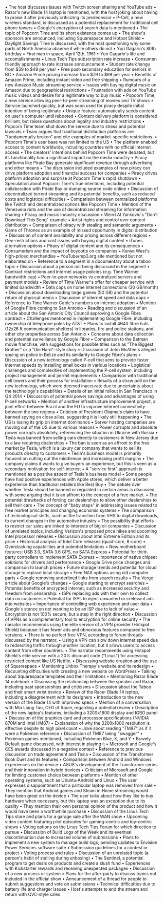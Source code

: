 • The host discusses issues with Twitch screen sharing and YouTube ads
• Razor's new Blade 14 laptop is mentioned, with the host joking about having to praise it after previously criticizing its predecessor
• P-Cell, a new wireless standard, is discussed as a potential replacement for traditional cell phone towers
• Google's encryption of search data is mentioned
• The topic of Popcorn Time and its short existence comes up
• The show's sponsors are announced, including Squarespace and Hotpot Shield
• Daylight Savings Time is discussed, with the host questioning why some parts of North America observe it while others do not
• Yuri Gagarin's 80th birthday
• First man in space, April 12th, 1961
• Yuri Gagarin's life and accomplishments
• Linus Tech Tips subscription rate increase
• Consumer-friendly approach to rate increase announcement
• Student rate change from $39 to $49 per year
• Free post-secondary education for seniors in BC
• Amazon Prime pricing increase from $79 to $99 per year
• Benefits of Amazon Prime, including instant video and free shipping
• Rumours of a new Amazon Music streaming service
• Issues with buying digital music on Amazon due to geographical restrictions
• Frustration with ads on YouTube music videos and desire for a legitimate way to buy music
• Popcorn Time, a new service allowing peer-to-peer streaming of movies and TV shows
• Service launched quickly, but was soon used for piracy despite initial intention of being legitimate
• Unique feature: automatically seeds content on user's computer until rebooted
• Content delivery platform is considered brilliant, but raises questions about legality and industry restrictions
• Popcorn Time team shut down the service due to stress and potential lawsuits
• Team argues that traditional distribution platforms are "fundamentally broken" and cite examples of market-specific restrictions.
• Popcorn Time's user base was not limited to the US
• The platform enabled access to content worldwide, including countries with no official internet access
• The creators' intentions behind Popcorn Time were debated, but its functionality had a significant impact on the media industry
• Piracy platforms like Pirate Bay generate significant revenue through advertising and other means
• The discussion included examples of how piracy can drive platform adoption and financial success for companies
• Piracy drives platform adoption and surprise at Popcorn Time's rapid shutdown
• Speculation about Popcorn Time's true intentions, including potential collaboration with Pirate Bay or dumping source code online
• Discussion of decentralized torrent streaming and its potential benefits, such as reduced costs and logistical difficulties
• Comparison between centralized platforms like Twitch and decentralized options like Popcorn Time
• Mention of the Venezuela riots and the use of decentralized streaming for information sharing
• Piracy and music industry discussion
• Weird Al Yankovic's "Don't Download This Song" example
• Artist rights and control over content distribution
• Comparison of piracy with stealing and semantic arguments
• Game of Thrones as an example of missed opportunity in digital distribution
• Discussion of content availability and pricing across different regions
• Geo-restrictions and cost issues with buying digital content
• iTunes alternative options
• Piracy of digital content and its consequences
• Consumerism and the impact of boycotts on companies
• Kanye West's high-priced merchandise
• YouTube/mp3.org site mentioned but not elaborated on
• Reference to a segment in a documentary about a taboo topic
• Discussion about a person not being discussed in the segment
• Contract restrictions and internet usage policies (e.g. Time Warner bandwidth cap)
• Peer-to-peer networks vs centralized servers and payment models
• Review of Time Warner's offer for cheaper service with limited bandwidth
• Data caps on home internet connections (30 GB/month)
• Discussion about downloading large games (50 GB) and the potential return of physical media
• Discussion of internet speed and data caps
• Reference to Time Warner Cable's numbers on internet adoption
• Mention of Google Fibre coming to San Antonio
• Reading and discussion of an article about the San Antonio City Council approving a Google Fibre contract
• Challenges mentioned in implementing Google Fibre, including ownership of telephone poles by AT&T
• Plans to install 4B40 fibre huts (12x26 ft communication shelters) in libraries, fire and police stations, and other city properties across San Antonio
• Concerns about data collection and potential surveillance by Google Fibre
• Comparison to the Batman movie franchise, with suggestions for possible titles such as "The Biggest Brother" or a "Die Hard"-style story
• Discussion of John McAfee's alleged spying on police in Belize and its similarity to Google Fibre's plans
• Discussion of a new technology called P-cell that aims to provide faster internet speeds by installing small boxes in various locations
• Logistical challenges and complexities of implementing the P-cell system, including project management and permit requirements
• Comparison with traditional cell towers and their process for installation
• Results of a straw poll on the new technology, which were deemed inaccurate due to uncertainty about the technology's capabilities
• Details of an initial rollout in San Francisco in Q4 2014
• Discussion of potential power savings and advantages of using P-cell networks
• Mention of another infrastructure improvement project, a joint effort between Brazil and the EU to improve internet connectivity between the two regions
• Criticism of President Obama's claim to have banned spying on close allies, suggesting it is likely still happening
• The US is losing its grip on internet dominance
• Server hosting companies are moving out of the US due to various reasons
• Power corrupts and absolute power corrupts absolutely, referencing the situation in Ukraine with Russia
• Tesla was banned from selling cars directly to customers in New Jersey due to a law requiring dealerships
• The ban is seen as an affront to the free market by Tesla, which is a luxury car company that wants to sell its products directly to customers
• Tesla's business model is primarily focused on cutting out the middleman and increasing profit margins
• The company claims it wants to give buyers an experience, but this is seen as a secondary motivation for self-interest
• A "service first" approach is mentioned as a positive aspect of Tesla's business model
• Some people have had positive experiences with Apple stores, which deliver a better experience than traditional retailers like Best Buy
• The debate over whether Tesla should be banned or regulated in certain areas is discussed, with some arguing that it is an affront to the concept of a free market.
• The potential drawbacks of forcing car dealerships to allow other dealerships to sell their cars
• The concept of "baby steps" in addressing issues related to free market principles and changing economic systems
• The comparison of technological shifts, such as the transition from VHS to digital downloads, to current changes in the automotive industry
• The possibility that efforts to restrict car sales are linked to interests of big oil companies
• Discussion of unrelated topics, including Verizon's proposed price hikes and upcoming Intel processor releases
• Discussion about Intel Extreme Edition and its price
• Historical analysis of Intel Core releases (quad-core, 6-core)
• Overclocking capabilities and potential limitations
• New motherboard features: USB 3.0, SATA 3.6 GPS, no SATA Express
• Potential for third-party controllers to implement SATA Express
• Importance of native chipset solutions for drivers and performance
• Google Drive price changes and comparison to launch prices
• Future storage trends and potential for cloud storage to replace local storage
• Free NAS options using old computer parts
• Google removing underlined links from search results
• The Verge article about Google's changes
• Google starting to encrypt searches
• Potential benefits of encrypted internet, such as increased security and freedom from censorship.
• ISPs replacing ads with their own to collect data on customers
• Potential for ISPs to inject unwanted or irrelevant ads into websites
• Importance of controlling web experience and user data
• Google's stance on not wanting to be an ISP due to lack of value
• Encryption is not 100% secure, but a step in the right direction
• Discussion of VPNs as a complementary tool to encryption for online security
• The narrator recommends using the elite service of a VPN provider (Hotspot Shield) because it has fewer ads and obnoxious features compared to free versions.
• There is no perfect free VPN, according to forum threads discussed by the narrator.
• Using a VPN can slow down internet speed due to redirecting traffic through another location, but it allows users to access content from other countries.
• The narrator recommends using Hotspot Shield's elite service with a 20% discount code ("Linus") for accessing restricted content like US Netflix.
• Discussing website creation and the use of Squarespace
• Mentioning Unbox Therapy's website and its redesign
• Recounting difficulties with creating a new website on WordPress
• Talking about Squarespace templates and their limitations
• Mentioning Razor Blade 14 notebook
• Discussing the relationship between the speaker and Razor, including past sponsorships and criticisms
• Discussion about the Taboo and their smart wrist device
• Review of the Racer Blade 14 laptop, including a disagreement with its designers
• Introduction to the new version of the Blade 14 with improved specs
• Mention of a conversation with Min Liang Tan, CEO of Racer, regarding a potential review
• Description of the new laptop's features, including a 3200x1800 display and IGBO panel
• Discussion of the graphics card and processor specifications (NVIDIA 870M and Intel HM87)
• Explanation of why the 3200x1800 resolution is effective despite its high pixel count
• Joke about reading "TM87" as if it were a Pokémon reference
• Discussion of TM87 being "swagger"
• Pokémon games mentioned, including Pokémon Blue, X, and Y
• Bravely Default game discussed, with interest in playing it
• Microsoft and Google's CES awards discussed in a negative context
• Reference to previous discussion on trade agreement and Tesla
• Discussion of the Transformer Book Duet and its features
• Comparison between Android and Windows experiences on the device
• ASUS's development of the Transformer series and their innovation in hybrid devices
• Criticism of Microsoft and Google for limiting customer choice between platforms
• Mention of other operating systems, such as Ubuntu-Android and Linux
• The user expresses disappointment that a particular laptop was removed from sale
• They mention that Android games and Steam in Home streaming would have been great on the device
• The user talks about how they like to buy hardware when necessary, but this laptop was an exception due to its quality
• They mention their own personal opinion of the product and how it would have been a worthwhile purchase
• Discussion of the Linus Tech Tips store and plans for a garage sale after the WAN show
• Upcoming video content featuring pilot episodes for gaming-centric and toy-centric shows
• Voting options on the Linus Tech Tips Forum for which direction to pursue
• Discussion of Build Logs of the Week and its eventual discontinuation due to increased volume of submissions
• Plans to implement a new system to manage build logs, pending updates to Envision Power Services software suite
• Submission guidelines for a contest or project
• Voting process and rules
• Discussion of an unrelated topic (a person's habit of stalling during unboxing)
• The Sentinel, a potential program to get deals on products and create a slush fund
• Experiences with Kickstarter rewards and receiving unexpected packages
• Discussion of a new process or system
• Plans for the after-party to discuss topics not included in the official show
• Announcement of a thread for people to submit suggestions and vote on submissions
• Technical difficulties due to battery life and charger issues
• Host's attempts to end the stream and return with QVC-style sales